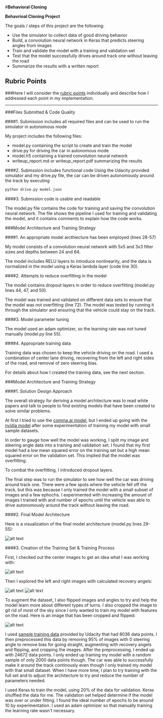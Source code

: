 #**Behavioral Cloning** 

**Behavrioal Cloning Project**

The goals / steps of this project are the following:
* Use the simulator to collect data of good driving behavior
* Build, a convolution neural network in Keras that predicts steering angles from images
* Train and validate the model with a training and validation set
* Test that the model successfully drives around track one without leaving the road
* Summarize the results with a written report


[//]: # (Image References)

[model_architecture]: ./images/model.png "Model Architechture"
[center_example]: ./images/center-example.png "Center example"
[left_recovery]: ./images/left-recovery.png "Left Recovery"
[right_recovery]: ./images/right-recovery.png "Right Recovery"
[cropped_and_flipped]: ./images/cropped-and-flipped.png "Cropped and flipped"

## Rubric Points
###Here I will consider the [rubric points](https://review.udacity.com/#!/rubrics/432/view) individually and describe how I addressed each point in my implementation.  

---
###Files Submitted & Code Quality

####1. Submission includes all required files and can be used to run the simulator in autonomous mode

My project includes the following files:
* model.py containing the script to create and train the model
* drive.py for driving the car in autonomous mode
* model.h5 containing a trained convolution neural network 
* writeup_report.md or writeup_report.pdf summarizing the results

####2. Submssion includes functional code
Using the Udacity provided simulator and my drive.py file, the car can be driven autonomously around the track by executing 
```sh
python drive.py model.json
```

####3. Submssion code is usable and readable

The model.py file contains the code for training and saving the convolution neural network. The file shows the pipeline I used for training and validating the model, and it contains comments to explain how the code works.

###Model Architecture and Training Strategy

####1. An appropriate model arcthiecture has been employed (lines 28-57)

My model consists of a convolution neural network with 5x5 and 3x3 filter sizes and depths between 24 and 64.

The model includes RELU layers to introduce nonlinearity, and the data is normalized in the model using a Keras lambda layer (code line 30). 

####2. Attempts to reduce overfitting in the model

The model contains dropout layers in order to reduce overfitting (model.py lines 44, 47, and 50). 

The model was trained and validated on different data sets to ensure that the model was not overfitting (line 72). The model was tested by running it through the simulator and ensuring that the vehicle could stay on the track.

####3. Model parameter tuning

The model used an adam optimizer, so the learning rate was not tuned manually (model.py line 55).

####4. Appropriate training data

Training data was chosen to keep the vehicle driving on the road. I used a combination of center lane driving, recovering from the left and right sides of the road, and removal of zero steering bias. 

For details about how I created the training data, see the next section. 

###Model Architecture and Training Strategy

####1. Solution Design Approach

The overall strategy for deriving a model architecture was to read white papers and talk to people to find existing models that have been created to solve similar problems. 

At first I tried to use the [comma.ai model](https://github.com/commaai/research), but I ended up going with the [nvidia model](http://images.nvidia.com/content/tegra/automotive/images/2016/solutions/pdf/end-to-end-dl-using-px.pdf) after some experimentation of training my model with small sample datasets. 

In order to gauge how well the model was working, I split my image and steering angle data into a training and validation set. I found that my first model had a low mean squared error on the training set but a high mean squared error on the validation set. This implied that the model was overfitting. 

To combat the overfitting, I introduced dropout layers.

The final step was to run the simulator to see how well the car was driving around track one. There were a few spots where the vehicle fell off the track, but this was because I only trained the model with a small subset of images and a few ephochs. I experimented with increasing the amount of images I trained with and number of epochs until the vehicle was able to drive autonomously around the track without leaving the road.

####2. Final Model Architecture

Here is a visualization of the final model architecture (model.py lines 29-55):

![alt text][model_architecture]

####3. Creation of the Training Set & Training Process

First, I checked out the center images to get an idea what I was working with:

![alt text][center_example]

Then I explored the left and right images with calculated recovery angels:

![alt text][left_recovery]
![alt text][right_recovery]

To augment the dataset, I also flipped images and angles to try and help the model learn more about different types of turns. I also cropped the image to git rid of most of the sky since I only wanted to train my model with features on the road. Here is an image that has been cropped and flipped:

![alt text][cropped_and_flipped]

I used [sample training data](https://d17h27t6h515a5.cloudfront.net/topher/2016/December/584f6edd_data/data.zip) provided by Udacity that had 8036 data points. I then preprocessed this data by removing 95% of images with 0 steering angle to remove bias for going straight, augmenting with recovery angels and flipping, and cropping the images. After the preprocessing, I ended up with 24672 data points. I only ended up training my model with a random sample of only 2000 data points though. The car was able to successfully make it around the track continously even though I only trained my model with that small dataset. When I have more time, I plan to try training with the full set and to adjust the architecture to try and reduce the number of parameters needed.

I used Keras to train the model, using 20% of the data for validation. Keras shuffled the data for me. The validation set helped determine if the model was over or under fitting. I found the ideal number of epochs to be around 10 by experimentation. I used an adam optimizer so that manually training the learning rate wasn't necessary.
